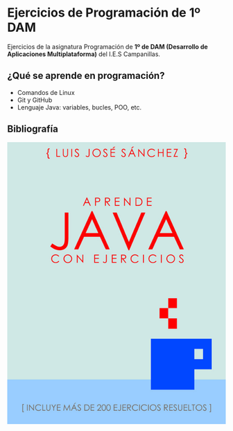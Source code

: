 # Ejercicios de Programación de 1º DAM

Ejercicios de la asignatura Programación de **1º de DAM (Desarrollo de Aplicaciones Multiplataforma)** del I.E.S Campanillas.

## ¿Qué se aprende en programación?

* Comandos de Linux
* Git y GitHub
* Lenguaje Java: variables, bucles, POO, etc.

## Bibliografía

![Aprende Java con Ejercicios](imagenes/aprendejava.jpeg)

 







